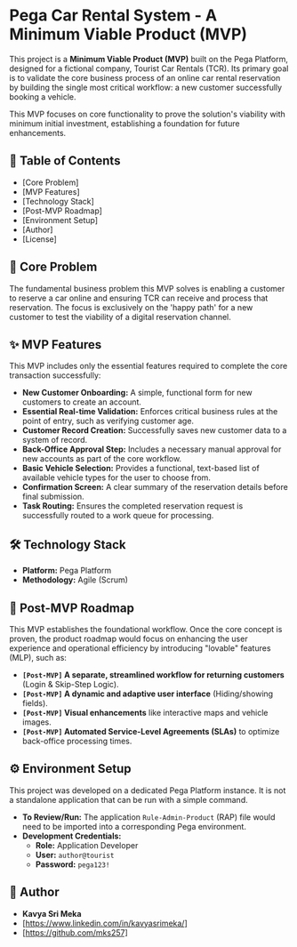 # Pega Car Rental System - A Minimum Viable Product (MVP)

This project is a **Minimum Viable Product (MVP)** built on the Pega Platform, designed for a fictional company, Tourist Car Rentals (TCR). Its primary goal is to validate the core business process of an online car rental reservation by building the single most critical workflow: a new customer successfully booking a vehicle.

This MVP focuses on core functionality to prove the solution's viability with minimum initial investment, establishing a foundation for future enhancements.

## 📝 Table of Contents

  - [Core Problem]
  - [MVP Features]
  - [Technology Stack]
  - [Post-MVP Roadmap]
  - [Environment Setup]
  - [Author]
  - [License]

## 🎯 Core Problem

The fundamental business problem this MVP solves is enabling a customer to reserve a car online and ensuring TCR can receive and process that reservation. The focus is exclusively on the 'happy path' for a new customer to test the viability of a digital reservation channel.

## ✨ MVP Features

This MVP includes only the essential features required to complete the core transaction successfully:

  * **New Customer Onboarding:** A simple, functional form for new customers to create an account.
  * **Essential Real-time Validation:** Enforces critical business rules at the point of entry, such as verifying customer age.
  * **Customer Record Creation:** Successfully saves new customer data to a system of record.
  * **Back-Office Approval Step:** Includes a necessary manual approval for new accounts as part of the core workflow.
  * **Basic Vehicle Selection:** Provides a functional, text-based list of available vehicle types for the user to choose from.
  * **Confirmation Screen:** A clear summary of the reservation details before final submission.
  * **Task Routing:** Ensures the completed reservation request is successfully routed to a work queue for processing.

## 🛠️ Technology Stack

  * **Platform:** Pega Platform
  * **Methodology:** Agile (Scrum)

## 🚀 Post-MVP Roadmap

This MVP establishes the foundational workflow. Once the core concept is proven, the product roadmap would focus on enhancing the user experience and operational efficiency by introducing "lovable" features (MLP), such as:

  * **`[Post-MVP]` A separate, streamlined workflow for returning customers** (Login & Skip-Step Logic).
  * **`[Post-MVP]` A dynamic and adaptive user interface** (Hiding/showing fields).
  * **`[Post-MVP]` Visual enhancements** like interactive maps and vehicle images.
  * **`[Post-MVP]` Automated Service-Level Agreements (SLAs)** to optimize back-office processing times.

## ⚙️ Environment Setup

This project was developed on a dedicated Pega Platform instance. It is not a standalone application that can be run with a simple command.

  * **To Review/Run:** The application `Rule-Admin-Product` (RAP) file would need to be imported into a corresponding Pega environment.
  * **Development Credentials:**
      * **Role:** Application Developer
      * **User:** `author@tourist`
      * **Password:** `pega123!`

## 👤 Author

  * **Kavya Sri Meka**
  * [https://www.linkedin.com/in/kavyasrimeka/]
  * [https://github.com/mks257]
